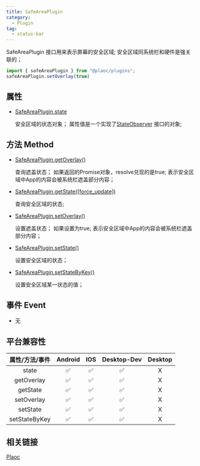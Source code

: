 ```yaml
---
title: SafeAreaPlugin
category:
  - Plugin
tag:
  - status-bar
---
```


SafeAreaPlugin 接口用来表示屏幕的安全区域;
安全区域同系统栏和硬件是强关联的；

```javascript
import { safeAreaPlugin } from "@plaoc/plugins";
safeAreaPlugin.setOverlay(true)
```

## 属性

- [SafeAreaPlugin.state](./state.md)

  安全区域的状态对象；
  属性值是一个实现了[StateObserver](../../interface/state-observer/index.md) 接口的对象;
   

## 方法 Method

  - [SafeAreaPlugin.getOverlay()](./get-overlay.md)

    查询遮盖状态；
    如果返回的Promise对象，resolve兑现的是true;
    表示安全区域中App的内容会被系统栏遮盖部分内容；

  - [SafeAreaPlugin.getState([force_update])](./get-state.md)

    查询安全区域的状态;

  - [SafeAreaPlugin.setOverlay()](./set-overlay.md)

    设置遮盖状态；
    如果设置为true;
    表示安全区域中App的内容会被系统栏遮盖部分内容；

  - [SafeAreaPlugin.setState()](./set-state.md)

    设置安全区域的状态；

  - [SafeAreaPlugin.setStateByKey()](./set-state-by-key.md)

    设置安全区域某一状态的值；


## 事件 Event
- 无


## 平台兼容性


| 属性/方法/事件 | Android | IOS | Desktop-Dev | Desktop |
|:------------:|:-------:|:---:|:-----------:|:-------:|
| state        | ✅      | ✅  | ✅          | X       |
| getOverlay   | ✅      | ✅  | ✅          | X       |
| getState     | ✅      | ✅  | ✅          | X       |
| setOverlay   | ✅      | ✅  | ✅          | X       |
| setState     | ✅      | ✅  | ✅          | X       |
| setStateByKey| ✅      | ✅  | ✅          | X       |


## 相关链接

[Plaoc](../../)


